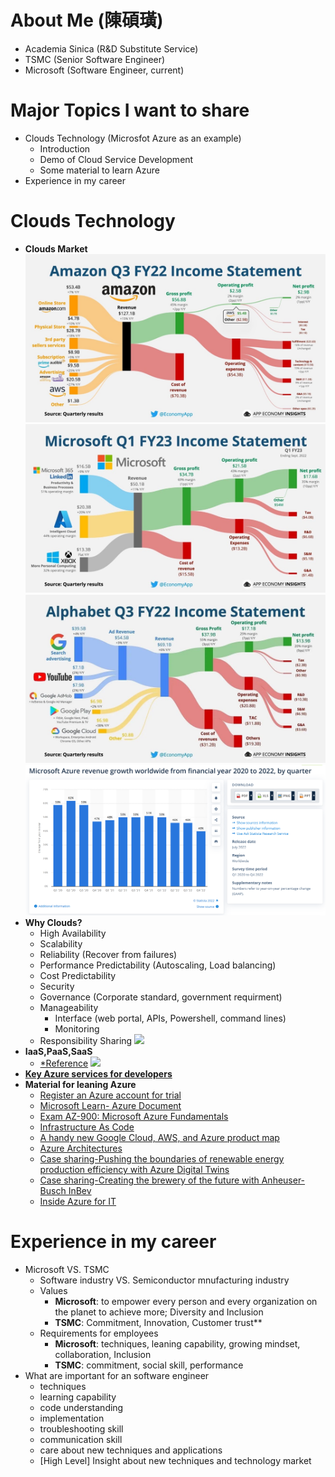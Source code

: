 # About Me (陳碩璜)
- Academia Sinica (R&D Substitute Service)
- TSMC (Senior Software Engineer)
- Microsoft (Software Engineer, current)

# Major Topics I want to share
- Clouds Technology (Microsfot Azure as an example)
    - Introduction
    - Demo of Cloud Service Development
    - Some material to learn Azure
- Experience in my career
# Clouds Technology
- **Clouds Market**
![](./.Attachment/Amazon2022Q3.JPG)
![](./.Attachment/Microsoft2023Q1.JPG)
![](./.Attachment/Google2022Q3.JPG)
![](./.Attachment/AzureRevenueGrowth2020to2022.png)
- **Why Clouds?**
    - High Availability
    - Scalability
    - Reliability (Recover from failures)
    - Performance Predictability (Autoscaling, Load balancing)
    - Cost Predictability
    - Security
    - Governance (Corporate standard, government requirment)
    - Manageability
        - Interface (web portal, APIs, Powershell, command lines)
        - Monitoring
    - Responsibility Sharing
    ![](https://learn.microsoft.com/en-us/training/wwl-azure/describe-cloud-service-types/media/shared-responsibility-b3829bfe.svg)
- **IaaS,PaaS,SaaS**<br>
    - [*Reference](https://medium.com/chenjd-xyz/azure-fundamental-iaas-paas-saas-973e0c406de7)
![](https://miro.medium.com/max/720/0*41Hh9XgGbfvB5JQG.png)
- **[Key Azure services for developers](https://learn.microsoft.com/en-us/azure/developer/intro/azure-developer-key-services)**
- **Material for leaning Azure**
    - [Register an Azure account for trial](https://azure.microsoft.com/zh-tw/free/)
    - [Microsoft Learn- Azure Document](https://learn.microsoft.com/zh-tw/azure/?product=popular)
    - [Exam AZ-900: Microsoft Azure Fundamentals](https://learn.microsoft.com/en-us/certifications/exams/az-900)
    - [Infrastructure As Code](https://learn.microsoft.com/en-us/devops/deliver/what-is-infrastructure-as-code)
    - [A handy new Google Cloud, AWS, and Azure product map](https://cloud.google.com/blog/topics/developers-practitioners/handy-new-google-cloud-aws-and-azure-product-map?utm_source=linkedin&utm_medium=unpaidsoc&utm_campaign=fy22q3-googlecloud-blog-ease_of_use-in_feed-no-brand-global&utm_content=july-boost&utm_term=-)
    - [Azure Architectures](https://learn.microsoft.com/en-us/azure/architecture/)
    - [Case sharing-Pushing the boundaries of renewable energy production efficiency with Azure Digital Twins](https://customers.microsoft.com/en-us/story/848311-doosan-manufacturing-azure-digital-twins)
    - [Case sharing-Creating the brewery of the future with Anheuser-Busch InBev](https://youtu.be/POtqYy_t-eY)
    - [Inside Azure for IT](https://azure.microsoft.com/en-us/resources/it/#fireside-chats)
# Experience in my career
- Microsoft VS. TSMC
    - Software industry VS. Semiconductor mnufacturing industry
    - Values
        - **Microsoft**: to empower every person and every organization on the planet to achieve more; Diversity and Inclusion
        - **TSMC**: Commitment, Innovation, Customer trust**
    - Requirements for employees
        - **Microsoft**: techniques, leaning capability, growing mindset, collaboration, Inclusion
        - **TSMC**: commitment, social skill, performance
- What are important for an software engineer
    - techniques
    - learning capability
    - code understanding
    - implementation
    - troubleshooting skill
    - communication skill
    - care about new techniques and applications
    - [High Level] Insight about new techniques and technology market
